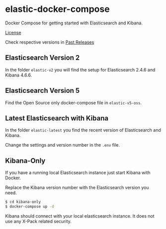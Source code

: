 # elastic-docker-compose

Docker Compose for getting started with Elasticsearch and Kibana.

[License](LICENSE)

Check respective versions in [Past Releases](https://www.elastic.co/downloads/past-releases)

## Elasticsearch Version 2

In the folder `elastic-v2` you will find the setup for Elasticsearch 2.4.6 and Kibana 4.6.6.

## Elasticsearch Version 5

Find the Open Source only docker-compose file in `elastic-v5-oss`.

## Latest Elasticsearch with Kibana

In the folder `elastic-latest` you find the recent version of Elasticsearch and Kibana.

Change the settings and version number in the `.env` file.

## Kibana-Only

If you have a running local Elasticsearch instance just start Kibana with Docker. 

Replace the Kibana version number with the Elasticsearch version you need. 

```bash
$ cd kibana-only
$ docker-compose up -d
```

Kibana should connect with your local elasticsearch instance. It does not use any X-Pack related security.
